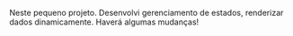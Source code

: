Neste pequeno projeto. Desenvolvi gerenciamento de estados, renderizar dados dinamicamente. Haverá algumas mudanças!
